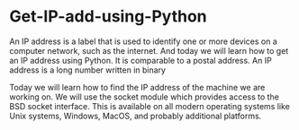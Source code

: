# Get-IP-add-using-Python

An IP address is a label that is used to identify one or more devices on a computer network, such as the internet. And today we will learn how to get an IP address using Python. It is comparable to a postal address. An IP address is a long number written in binary

Today we will learn how to find the IP address of the machine we are working on. We will use the socket module which provides access to the BSD socket interface. This is available on all modern operating systems like Unix systems, Windows, MacOS, and probably additional platforms.
